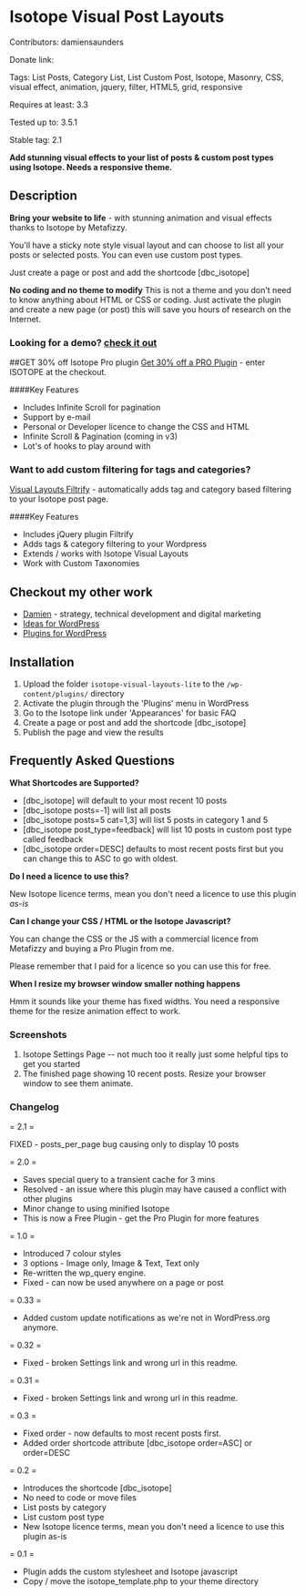 # Isotope Visual Post Layouts

Contributors: damiensaunders

Donate link: 

Tags: List Posts, Category List, List Custom Post, Isotope, Masonry, CSS, visual effect, animation, jquery, filter, HTML5, grid, responsive

Requires at least: 3.3

Tested up to: 3.5.1

Stable tag: 2.1

**Add stunning visual effects to your list of posts & custom post types using Isotope. Needs a responsive theme.**


## Description

**Bring your website to life** - with stunning animation and visual effects thanks to Isotope by Metafizzy. 

You'll have a sticky note style visual layout and can choose to list all your posts or selected posts.  You can even use custom post types.

Just create a page or post and add the shortcode [dbc_isotope]


**No coding and no theme to modify**
This is not a theme and you don't need to know anything about HTML or CSS or coding. Just activate the plugin and create a new page (or post) this will save you hours of research on the Internet.

### Looking for a demo? [check it out](http://wordpress.damien.co/isotope/?utm_source=WordPress&utm_medium=isotope-lite-installed&utm_campaign=WordPress-Plugin-30OFF")




##GET 30% off Isotope Pro plugin
<a target="_blank" href="http://whitetshirtdigital.com/shop/isotope-for-wordpress-plugin-pro-licence/?utm_source=WordPress&utm_medium=isotope-lite-installed&utm_campaign=WordPress-Plugin-30OFF">Get 30% off a PRO Plugin</a> - enter ISOTOPE at the checkout.

####Key Features
* Includes Infinite Scroll for pagination
* Support by e-mail 
* Personal or Developer licence to change the CSS and HTML 
* Infinite Scroll & Pagination (coming in v3)
* Lot's of hooks to play around with



### Want to add custom filtering for tags and categories?
<a target="_blank" href="http://whitetshirtdigital.com/shop/visual-layouts-filtrify/?utm_source=WordPress&utm_medium=isotope-lite-installed&utm_campaign=Isotope-lite-filtrfiy">Visual Layouts Filtrify</a> - automatically adds tag and category based filtering to your Isotope post page.

####Key Features
* Includes jQuery plugin Filtrify
* Adds tags & category filtering to your Wordpress
* Extends / works with Isotope Visual Layouts 
* Work with Custom Taxonomies







## Checkout my other work
* [Damien](http://damien.co/blog?utm_source=WordPress&utm_medium=dbc-isotope&utm_campaign=WordPress-Plugin) - strategy, technical development and digital marketing
* [Ideas for WordPress](http://wordpress.damien.co/?utm_source=WordPress&utm_medium=dbc-isotope&utm_campaign=WordPress-Plugin)
* [Plugins for WordPress](http://wordpress.damien.co/plugins?utm_source=WordPress&utm_medium=dbc-isotope&utm_campaign=WordPress-Plugin)


## Installation


1. Upload the folder `isotope-visual-layouts-lite` to the `/wp-content/plugins/` directory
2. Activate the plugin through the 'Plugins' menu in WordPress
3. Go to the Isotope link under 'Appearances' for basic FAQ
4. Create a page or post and add the shortcode [dbc_isotope]
5. Publish the page and view the results


## Frequently Asked Questions

**What Shortcodes are Supported?**
* [dbc_isotope] will default to your most recent 10 posts  
* [dbc_isotope posts=-1] will list all posts  
* [dbc_isotope posts=5 cat=1,3] will list 5 posts in category 1 and 5  
* [dbc_isotope post_type=feedback] will list 10 posts in custom post type called feedback 
* [dbc_isotope order=DESC] defaults to most recent posts first but you can change this to ASC to go with oldest.

**Do I need a licence to use this?**

New Isotope licence terms, mean you don't need a licence to use this plugin *as-is*

**Can I change your CSS / HTML or the Isotope Javascript?** 

You can change the CSS or the JS with a commercial licence from Metafizzy and buying a Pro Plugin from me. 

Please remember that I paid for a licence so you can use this for free.


**When I resize my browser window smaller nothing happens**

Hmm it sounds like your theme has fixed widths. You need a responsive theme for the resize animation effect to work.





### Screenshots

1. Isotope Settings Page -- not much too it really just some helpful tips to get you started
2. The finished page showing 10 recent posts. Resize your browser window to see them animate.

### Changelog 

= 2.1 =

FIXED - posts_per_page bug causing only to display 10 posts

= 2.0 =

* Saves special query to a transient cache for 3 mins
* Resolved - an issue where this plugin may have caused a conflict with other plugins
* Minor change to using minified Isotope
* This is now a Free Plugin - get the Pro Plugin for more features

= 1.0 =

* Introduced 7 colour styles
* 3 options - Image only, Image & Text, Text only
* Re-written the wp_query engine.
* Fixed - can now be used anywhere on a page or post

= 0.33 =

* Added custom update notifications as we're not in WordPress.org anymore.

= 0.32 =

* Fixed - broken Settings link and wrong url in this readme.

= 0.31 =

* Fixed - broken Settings link and wrong url in this readme.

= 0.3 =

* Fixed order - now defaults to most recent posts first.
* Added order shortcode attribute  [dbc_isotope order=ASC]  or order=DESC

= 0.2 =

* Introduces the shortcode [dbc_isotope]
* No need to code or move files
* List posts by category
* List custom post type
* New Isotope licence terms, mean you don't need a licence to use this plugin as-is

= 0.1 =

* Plugin adds the custom stylesheet and Isotope javascript
* Copy / move the isotope_template.php to your theme directory


